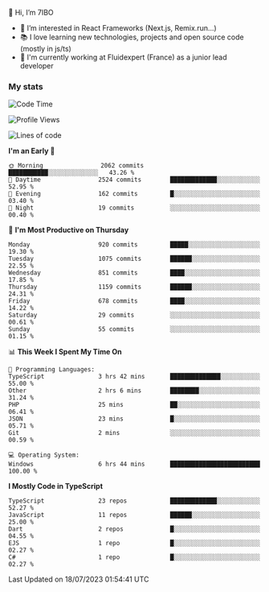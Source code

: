 👋 Hi, I’m 7IBO

- 👀 I’m interested in React Frameworks (Next.js, Remix.run...)
- 📚 I love learning new technologies, projects and open source code (mostly in js/ts)
- 💼 I'm currently working at Fluidexpert (France) as a junior lead developer

### My stats
<!--START_SECTION:waka-->
![Code Time](http://img.shields.io/badge/Code%20Time-87%20hrs%2020%20mins-blue)

![Profile Views](http://img.shields.io/badge/Profile%20Views-11-blue)

![Lines of code](https://img.shields.io/badge/From%20Hello%20World%20I%27ve%20Written-6.5%20million%20lines%20of%20code-blue)

**I'm an Early 🐤** 

```text
🌞 Morning                2062 commits        ███████████░░░░░░░░░░░░░░   43.26 % 
🌆 Daytime                2524 commits        █████████████░░░░░░░░░░░░   52.95 % 
🌃 Evening                162 commits         █░░░░░░░░░░░░░░░░░░░░░░░░   03.40 % 
🌙 Night                  19 commits          ░░░░░░░░░░░░░░░░░░░░░░░░░   00.40 % 
```
📅 **I'm Most Productive on Thursday** 

```text
Monday                   920 commits         █████░░░░░░░░░░░░░░░░░░░░   19.30 % 
Tuesday                  1075 commits        ██████░░░░░░░░░░░░░░░░░░░   22.55 % 
Wednesday                851 commits         ████░░░░░░░░░░░░░░░░░░░░░   17.85 % 
Thursday                 1159 commits        ██████░░░░░░░░░░░░░░░░░░░   24.31 % 
Friday                   678 commits         ████░░░░░░░░░░░░░░░░░░░░░   14.22 % 
Saturday                 29 commits          ░░░░░░░░░░░░░░░░░░░░░░░░░   00.61 % 
Sunday                   55 commits          ░░░░░░░░░░░░░░░░░░░░░░░░░   01.15 % 
```


📊 **This Week I Spent My Time On** 

```text
💬 Programming Languages: 
TypeScript               3 hrs 42 mins       ██████████████░░░░░░░░░░░   55.00 % 
Other                    2 hrs 6 mins        ████████░░░░░░░░░░░░░░░░░   31.24 % 
PHP                      25 mins             ██░░░░░░░░░░░░░░░░░░░░░░░   06.41 % 
JSON                     23 mins             █░░░░░░░░░░░░░░░░░░░░░░░░   05.71 % 
Git                      2 mins              ░░░░░░░░░░░░░░░░░░░░░░░░░   00.59 % 

💻 Operating System: 
Windows                  6 hrs 44 mins       █████████████████████████   100.00 % 
```

**I Mostly Code in TypeScript** 

```text
TypeScript               23 repos            █████████████░░░░░░░░░░░░   52.27 % 
JavaScript               11 repos            ██████░░░░░░░░░░░░░░░░░░░   25.00 % 
Dart                     2 repos             █░░░░░░░░░░░░░░░░░░░░░░░░   04.55 % 
EJS                      1 repo              █░░░░░░░░░░░░░░░░░░░░░░░░   02.27 % 
C#                       1 repo              █░░░░░░░░░░░░░░░░░░░░░░░░   02.27 % 
```




 Last Updated on 18/07/2023 01:54:41 UTC
<!--END_SECTION:waka-->
